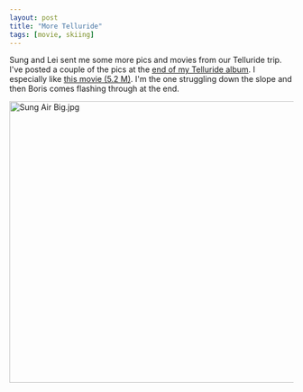 ```yaml
---
layout: post
title: "More Telluride"
tags: [movie, skiing]
---
```


Sung and Lei sent me some more pics and movies from our Telluride trip. I've posted a couple of the pics at the [end of my Telluride album](http://kurup.org/photo/album?album%5fid=14178&amp;page=3). I especially like [this movie (5.2 M)](http://kurup.org/files/Telluride.AVI). I'm the one struggling down the slope and then Boris comes flashing through at the end.

[<img src="http://kurup.org/photo/images/14625/Sung Air Big.jpg" height="500" width="588" alt="Sung Air Big.jpg"/>](http://kurup.org/photo/album?album%5fid=14178&amp;page=3)
